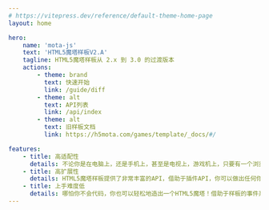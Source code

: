 ```yaml
---
# https://vitepress.dev/reference/default-theme-home-page
layout: home

hero:
    name: 'mota-js'
    text: 'HTML5魔塔样板V2.A'
    tagline: HTML5魔塔样板从 2.x 到 3.0 的过渡版本
    actions:
        - theme: brand
          text: 快速开始
          link: /guide/diff
        - theme: alt
          text: API列表
          link: /api/index
        - theme: alt
          text: 旧样板文档
          link: https://h5mota.com/games/template/_docs/#/

features:
    - title: 高适配性
      details: 不论你是在电脑上，还是手机上，甚至是电视上，游戏机上，只要有一个浏览器，就能游玩HTML5魔塔！不论你使用触屏，还是键盘，不论是鼠标，还是手柄，都能流畅地操作！
    - title: 高扩展性
      details: HTML5魔塔样板提供了非常丰富的API，借助于插件API，你可以做出任何你想要的东西！
    - title: 上手难度低
      details: 哪怕你不会代码，你也可以轻松地造出一个HTML5魔塔！借助于样板的事件系统与网站插件库，你也可以让你的魔塔更有个性！
---
```

